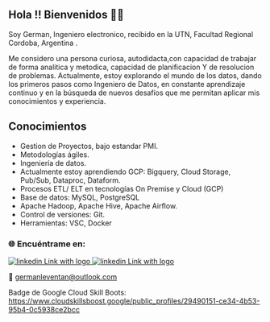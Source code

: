 ## Hola !! Bienvenidos  👋👋


Soy German, Ingeniero electronico, recibido en la UTN, Facultad Regional Cordoba, Argentina .

Me considero una persona  curiosa, autodidacta,con capacidad de trabajar de forma analitica y metodica, capacidad de planificacion Y de resolucion de problemas.
Actualmente, estoy explorando el mundo de los datos, dando los primeros pasos como Ingeniero de Datos, en constante aprendizaje continuo y en la búsqueda de nuevos desafíos que me permitan aplicar mis conocimientos y experiencia.


## Conocimientos 


- Gestion de Proyectos, bajo estandar PMI.
- Metodologías ágiles.
- Ingeniería de datos.
- Actualmente estoy aprendiendo GCP: Bigquery, Cloud Storage, Pub/Sub, Dataproc, Dataform.
- Procesos ETL/ ELT en tecnologías On Premise y Cloud (GCP)
- Base de datos: MySQL, PostgreSQL
- Apache Hadoop, Apache Hive, Apache Airflow.
- Control de versiones: Git.
- Herramientas: VSC, Docker

### 🌐 Encuéntrame en:

</a> 
<a href="https://www.linkedin.com/in/german-pablo-leventan-sago-7a5a6732/">
  <img src="https://img.shields.io/badge/linkedin-%230077B5.svg?style=for-the-badge&logo=linkedin&logoColor=white" alt="linkedin Link with logo">
</a>



</a> 
<a href="https://github.com/GermanPLS">
  <img src="https://img.shields.io/badge/github-%23121011.svg?style=for-the-badge&logo=github&logoColor=white" alt="linkedin Link with logo">
</a>


📧  germanleventan@outlook.com

Badge de Google Cloud Skill Boots: https://www.cloudskillsboost.google/public_profiles/29490151-ce34-4b53-95b4-0c5938ce2bcc



